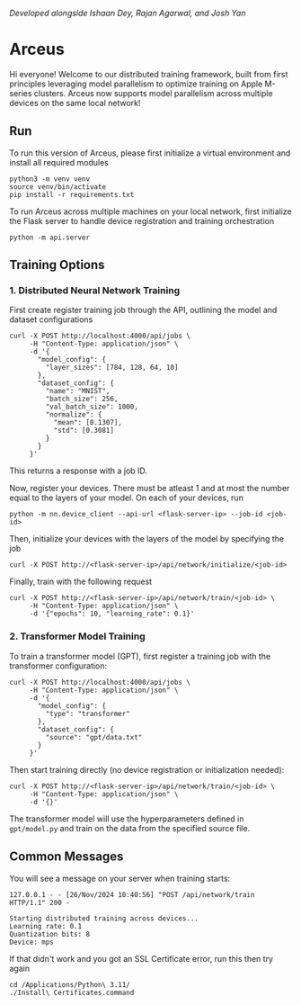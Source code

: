 *Developed alongside Ishaan Dey, Rajan Agarwal, and Josh Yan*

# Arceus

Hi everyone! Welcome to our distributed training framework, built from first principles leveraging model parallelism to optimize training on Apple M-series clusters. Arceus now supports model parallelism across multiple devices on the same local network!

## Run
To run this version of Arceus, please first initialize a virtual environment and install all required modules
```shell
python3 -m venv venv
source venv/bin/activate
pip install -r requirements.txt
```

To run Arceus across multiple machines on your local network, first initialize the Flask server to handle device registration and training orchestration
```shell
python -m api.server
```

## Training Options

### 1. Distributed Neural Network Training

First create register training job through the API, outlining the model and dataset configurations

```shell
curl -X POST http://localhost:4000/api/jobs \
     -H "Content-Type: application/json" \
     -d '{
       "model_config": {
         "layer_sizes": [784, 128, 64, 10]
       },
       "dataset_config": {
         "name": "MNIST",
         "batch_size": 256,
         "val_batch_size": 1000,
         "normalize": {
           "mean": [0.1307],
           "std": [0.3081]
         }
       }
     }'
```
This returns a response with a job ID.

Now, register your devices. There must be atleast 1 and at most the number equal to the layers of your model.
On each of your devices, run
```shell
python -m nn.device_client --api-url <flask-server-ip> --job-id <job-id>
```

Then, initialize your devices with the layers of the model by specifying the job
```shell
curl -X POST http://<flask-server-ip>/api/network/initialize/<job-id>
```

Finally, train with the following request
```shell
curl -X POST http://<flask-server-ip>/api/network/train/<job-id> \
     -H "Content-Type: application/json" \
     -d '{"epochs": 10, "learning_rate": 0.1}'
```

### 2. Transformer Model Training

To train a transformer model (GPT), first register a training job with the transformer configuration:

```shell
curl -X POST http://localhost:4000/api/jobs \
     -H "Content-Type: application/json" \
     -d '{
       "model_config": {
         "type": "transformer"
       },
       "dataset_config": {
         "source": "gpt/data.txt"
       }
     }'
```

Then start training directly (no device registration or initialization needed):
```shell
curl -X POST http://<flask-server-ip>/api/network/train/<job-id> \
     -H "Content-Type: application/json" \
     -d '{}'
```

The transformer model will use the hyperparameters defined in `gpt/model.py` and train on the data from the specified source file.

## Common Messages

You will see a message on your server when training starts:
```
127.0.0.1 - - [26/Nov/2024 10:40:56] "POST /api/network/train HTTP/1.1" 200 -

Starting distributed training across devices...
Learning rate: 0.1
Quantization bits: 8
Device: mps
```

If that didn't work and you got an SSL Certificate error, run this then try again
```
cd /Applications/Python\ 3.11/
./Install\ Certificates.command
```
